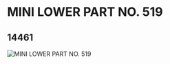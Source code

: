 # MINI LOWER PART NO. 519
## 14461
![MINI LOWER PART NO. 519](https://lc-www-live-s.legocdn.com/media/bricks/5/2/6039767.jpg)